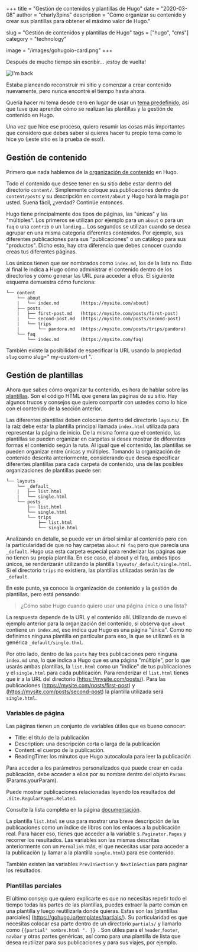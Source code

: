 +++
title = "Gestión de contenidos y plantillas de Hugo"
date = "2020-03-08"
author = "charly3pins"
description = "Cómo organizar su contenido y crear sus plantillas para obtener el máximo valor de Hugo."

slug = "Gestión de contenidos y plantillas de Hugo"
tags = ["hugo", "cms"]
category = "technology"

image = "/images/gohugoio-card.png"
+++

Después de mucho tiempo sin escribir... ¡estoy de vuelta!

![I'm back](/images/hugo-content-templates-managing/im-back-terminator.jpg)

Estaba planeando reconstruir mi sitio y comenzar a crear contenido nuevamente, pero nunca encontré el tiempo hasta ahora.

Quería hacer mi tema desde cero en lugar de usar un [tema predefinido](https://themes.gohugo.io/), así que tuve que aprender cómo se realizan las plantillas y la gestión de contenido en Hugo.

Una vez que hice ese proceso, quiero resumir las cosas más importantes que considero que debes saber si quieres hacer tu propio tema como lo hice yo (¡este sitio es la prueba de eso!).

## Gestión de contenido

Primero que nada hablemos de la [organización de contenido](https://gohugo.io/content-management/organization/) en Hugo.

Todo el contenido que desee tener en su sitio debe estar dentro del directorio `content/`. Simplemente coloque sus publicaciones dentro de `content/posts` y su descripción en `content/about` y Hugo hará la magia por usted. Suena fácil, ¿verdad? Continúe entonces.

Hugo tiene principalmente dos tipos de páginas, las "únicas" y las "múltiples". Los primeros se utilizan por ejemplo para un `about` o para un `faq` o una `contrib` o un `landing`... Los segundos se utilizan cuando se desea agrupar en una misma categoría diferentes contenidos. Por ejemplo, sus diferentes publicaciones para sus "publicaciones" o un catálogo para sus "productos". Dicho esto, hay otra diferencia que debes conocer cuando creas tus diferentes páginas.

Los únicos tienen que ser nombrados como `index.md`, los de la lista no. Esto al final le indica a Hugo cómo administrar el contenido dentro de los directorios y cómo generar las URL para acceder a ellos. El siguiente esquema demuestra cómo funciona:

```
└── content
    └── about
    |   └── index.md        (https://mysite.com/about)
    ├── posts
    |   ├── first-post.md   (https://mysite.com/posts/first-post)
    |   └── second-post.md  (https://mysite.com/posts/second-post)
    |   └── trips
    |       └── pandora.md  (https://mysite.com/posts/trips/pandora)
    └── faq
        └── index.md        (https://mysite.com/faq)
```

También existe la posibilidad de especificar la URL usando la propiedad `slug` como slug=" my-custom-url ".

## Gestión de plantillas

Ahora que sabes cómo organizar tu contenido, es hora de hablar sobre las [plantillas](https://gohugo.io/templates/). Son el código HTML que genera las páginas de su sitio. Hay algunos trucos y consejos que quiero compartir con ustedes como lo hice con el contenido de la sección anterior.

Las diferentes plantillas deben colocarse dentro del directorio `layouts/`. En la raíz debe estar la plantilla principal llamada `index.html` utilizada para representar la página de inicio. De la misma forma que el contenido, las plantillas se pueden organizar en carpetas si desea mostrar de diferentes formas el contenido según la ruta. Al igual que el contenido, las plantillas se pueden organizar entre únicas y múltiples. Tomando la organización de contenido descrita anteriormente, considerando que desea especificar diferentes plantillas para cada carpeta de contenido, una de las posibles organizaciones de plantillas puede ser:

```
└── layouts
    └── _default_
    |   ├── list.html
    |   └── single.html
    └── posts
        ├── list.html
        └── single.html
        └── trips
            ├── list.html
            └── single.html
```

Analizando en detalle, se puede ver un árbol similar al contenido pero con la particularidad de que no hay carpetas `about` ni` faq` pero que parecía una `_default`. Hugo usa esta carpeta especial para renderizar las páginas que no tienen su propia plantilla. En ese caso, el about y el faq, ambos tipos únicos, se renderizarán utilizando la plantilla `layouts/_default/single.html`. Si el directorio `trips` no existiera, las plantillas utilizadas serán las de `_default`.

En este punto, ya conoce la organización de contenido y la gestión de plantillas, pero está pensando:
> ¿Cómo sabe Hugo cuando quiero usar una página única o una lista?

La respuesta depende de la URL y el contenido allí. Utilizando de nuevo el ejemplo anterior para la organización del contenido, si observa que `about` contiene un` index.md`, eso indica que Hugo es una página "única". Como no definimos ninguna plantilla en particular para eso, la que se utilizará es la genérica `_default/single.thml`.

Por otro lado, dentro de las `posts` hay tres publicaciones pero ninguna `index.md` una, lo que indica a Hugo que es una página "múltiple", por lo que usarás ambas plantillas, la `list.html` como un "índice" de tus publicaciones y el `single.html` para cada publicación. Para renderizar el `list.html` tienes que ir a la URL del directorio (https://mysite.com/posts/). Para las publicaciones (https://mysite.com/posts/first-post) y (https://mysite.com/posts/second-post) la plantilla utilizada será `single.html`.

### Variables de página

Las páginas tienen un conjunto de variables útiles que es bueno conocer:
- Title: el título de la publicación
- Description: una descripción corta o larga de la publicación
- Content: el cuerpo de la publicación.
- ReadingTime: los minutos que Hugo autocalcula para leer la publicación

Para acceder a los parámetros personalizados que puede crear en cada publicación, debe acceder a ellos por su nombre dentro del objeto `Params` (Params.yourParam).

Puede mostrar publicaciones relacionadas leyendo los resultados del `.Site.RegularPages.Related`.

Consulte la lista completa en la página [documentación](https://gohugo.io/variables/page/).

La plantilla `list.html` se usa para mostrar una breve descripción de las publicaciones como un índice de libros con los enlaces a la publicación real. Para hacer eso, tienes que acceder a la variable `$.Paginator.Pages` y recorrer los resultados. Las variables son las mismas descritas anteriormente con un `Permalink` más, el que necesitas usar para acceder a la publicación (y llamar a la plantilla `single.html`) para ese contenido.

También existen las variables `PrevInSection` y` NextInSection` para paginar los resultados.

### Plantillas parciales

El último consejo que quiero explicarte es que no necesitas repetir todo el tiempo todas las partes de las plantillas, puedes extraer la parte común en una plantilla y luego reutilizarla donde quieras. Estas son las [plantillas parciales] (https://gohugo.io/templates/partials/). Su particularidad es que necesitas colocar esa parte dentro de un directorio `partials/` y llamarlo como `{{partial" nombre.html ". }} `. Son útiles para el `header`,`footer`, `navbar` y otras partes genéricas, así como para una plantilla de lista que desea reutilizar para sus publicaciones y para sus viajes, por ejemplo.
